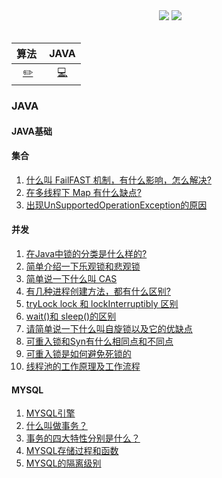 <head>
<div align="center">
    <img src="https://badgen.net/badge/CyC/%E5%9C%A8%E7%BA%BF%E9%98%85%E8%AF%BB?icon=sourcegraph&color=BA55D3" alt="">
    <a href="https://github.com/Echo-sly/DayToDay"> <img src="https://badgen.net/github/stars/Echo-sly/DayToDay?icon=github&color=BA55D3"></a>
    <a href="https://github.com/Echo-sly/DayToDay"> <img src="https://badgen.net/github/forks/Echo-sly/DayToDay?icon=github&color=BA55D3"></a>
</div>
<br>

| 算法&nbsp; | JAVA |
| :---: | :----: |
| [:pencil2:](#pencil2-算法) | [:computer:](#computer-操作系统)

### JAVA

#### JAVA基础

#### 集合

1. [什么叫 FailFAST 机制，有什么影响，怎么解决?](https://github.com/Echo-sly/DayToDay/blob/master/src/main/java/set/FailFAST.md)
2. [在多线程下 Map 有什么缺点?](https://github.com/Echo-sly/DayToDay/blob/master/src/main/java/set/DisadvantageOfMap.md)
3. [出现UnSupportedOperationException的原因](https://github.com/Echo-sly/DayToDay/blob/master/src/main/java/set/UnSupportedOperationException.md)

#### 并发

1. [在Java中锁的分类是什么样的?](https://github.com/Echo-sly/DayToDay/blob/master/src/main/java/concurrent/Lock.md)
2. [简单介绍一下乐观锁和悲观锁](https://github.com/Echo-sly/DayToDay/blob/master/src/main/java/concurrent/Lock.md)
3. [简单说一下什么叫 CAS](https://github.com/Echo-sly/DayToDay/blob/master/src/main/java/concurrent/Lock.md)
4. [有几种进程创建方法，都有什么区别?](https://github.com/Echo-sly/DayToDay/blob/master/src/main/java/concurrent/fourThreadCreateFunctionDifferience.md)
5. [tryLock lock 和 lockInterruptibly 区别](https://github.com/Echo-sly/DayToDay/blob/master/src/main/java/concurrent/DifferienceAmongTryLockLockAndLockInterruptibly.md)
6. [wait()和 sleep()的区别](https://github.com/Echo-sly/DayToDay/blob/master/src/main/java/concurrent/DiffererceOfWaitAndSleep.md)
7. [请简单说一下什么叫自旋锁以及它的优缺点](https://github.com/Echo-sly/DayToDay/blob/master/src/main/java/concurrent/SpinLock.md)
8. [可重入锁和Syn有什么相同点和不同点](https://github.com/Echo-sly/DayToDay/blob/master/src/main/java/concurrent/DifferenceBetweenSynandLock.md)
9. [可重入锁是如何避免死锁的](https://github.com/Echo-sly/DayToDay/blob/master/src/main/java/concurrent/AvoidDeadLockUsingReentrantLock.md)
10. [线程池的工作原理及工作流程](https://github.com/Echo-sly/DayToDay/blob/master/src/main/java/concurrent/ThreadPoolWorking.md)

#### MYSQL

1. [MYSQL引擎](https://github.com/Echo-sly/DayToDay/blob/master/src/main/java/mysql/%20engine.md)
2. [什么叫做事务？](https://github.com/Echo-sly/DayToDay/blob/master/src/main/java/mysql/Transaction.md)
3. [事务的四大特性分别是什么？](https://github.com/Echo-sly/DayToDay/blob/master/src/main/java/mysql/Transaction.md)
4. [MYSQL存储过程和函数](https://github.com/Echo-sly/DayToDay/blob/master/src/main/java/mysql/ProceduresAndFunctions.md)
5. [MYSQL的隔离级别](https://github.com/Echo-sly/DayToDay/blob/master/src/main/java/mysql/transactionIsolationLevel.md)